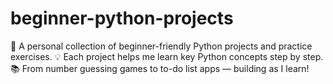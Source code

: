 # beginner-python-projects
🚀 A personal collection of beginner-friendly Python projects and practice exercises. 
💡 Each project helps me learn key Python concepts step by step. 
📚 From number guessing games to to-do list apps — building as I learn!
